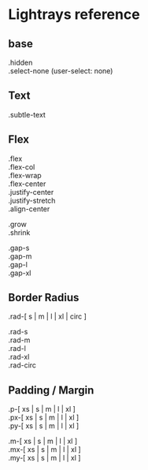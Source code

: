 # Lightrays reference

## base

.hidden  
.select-none   (user-select: none)

## Text

.subtle-text

## Flex

.flex  
.flex-col  
.flex-wrap  
.flex-center  
.justify-center  
.justify-stretch  
.align-center

.grow  
.shrink  

.gap-s  
.gap-m  
.gap-l  
.gap-xl 

## Border Radius

.rad-[ s | m | l | xl | circ ]  

.rad-s  
.rad-m  
.rad-l  
.rad-xl  
.rad-circ 

## Padding / Margin

.p-[ xs | s | m | l | xl ]  
.px-[ xs | s | m | l | xl ]  
.py-[ xs | s | m | l | xl ]  

.m-[ xs | s | m | l | xl ]  
.mx-[ xs | s | m | l | xl ]  
.my-[ xs | s | m | l | xl ]  
